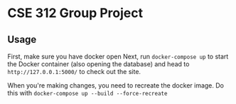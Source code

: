 # CSE 312 Group Project
## Usage
First, make sure you have docker open
Next, run 
`docker-compose up`
to start the Docker container (also opening the database) and head to 
`http://127.0.0.1:5000/`
to check out the site.

When you're making changes, you need to recreate the docker image. Do this with
`docker-compose up --build --force-recreate`

